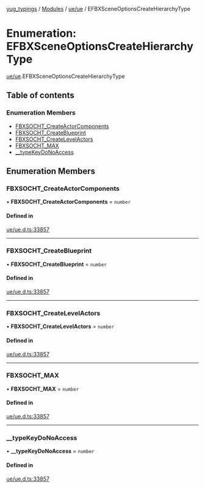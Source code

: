 [yug_typings](../README.md) / [Modules](../modules.md) / [ue/ue](../modules/ue_ue.md) / EFBXSceneOptionsCreateHierarchyType

# Enumeration: EFBXSceneOptionsCreateHierarchyType

[ue/ue](../modules/ue_ue.md).EFBXSceneOptionsCreateHierarchyType

## Table of contents

### Enumeration Members

- [FBXSOCHT\_CreateActorComponents](ue_ue.EFBXSceneOptionsCreateHierarchyType.md#fbxsocht_createactorcomponents)
- [FBXSOCHT\_CreateBlueprint](ue_ue.EFBXSceneOptionsCreateHierarchyType.md#fbxsocht_createblueprint)
- [FBXSOCHT\_CreateLevelActors](ue_ue.EFBXSceneOptionsCreateHierarchyType.md#fbxsocht_createlevelactors)
- [FBXSOCHT\_MAX](ue_ue.EFBXSceneOptionsCreateHierarchyType.md#fbxsocht_max)
- [\_\_typeKeyDoNoAccess](ue_ue.EFBXSceneOptionsCreateHierarchyType.md#__typekeydonoaccess)

## Enumeration Members

### FBXSOCHT\_CreateActorComponents

• **FBXSOCHT\_CreateActorComponents** = `number`

#### Defined in

[ue/ue.d.ts:33857](https://github.com/YugMetaverse/yug_typings/blob/b7d9b19/ue/ue.d.ts#L33857)

___

### FBXSOCHT\_CreateBlueprint

• **FBXSOCHT\_CreateBlueprint** = `number`

#### Defined in

[ue/ue.d.ts:33857](https://github.com/YugMetaverse/yug_typings/blob/b7d9b19/ue/ue.d.ts#L33857)

___

### FBXSOCHT\_CreateLevelActors

• **FBXSOCHT\_CreateLevelActors** = `number`

#### Defined in

[ue/ue.d.ts:33857](https://github.com/YugMetaverse/yug_typings/blob/b7d9b19/ue/ue.d.ts#L33857)

___

### FBXSOCHT\_MAX

• **FBXSOCHT\_MAX** = `number`

#### Defined in

[ue/ue.d.ts:33857](https://github.com/YugMetaverse/yug_typings/blob/b7d9b19/ue/ue.d.ts#L33857)

___

### \_\_typeKeyDoNoAccess

• **\_\_typeKeyDoNoAccess** = `number`

#### Defined in

[ue/ue.d.ts:33857](https://github.com/YugMetaverse/yug_typings/blob/b7d9b19/ue/ue.d.ts#L33857)
